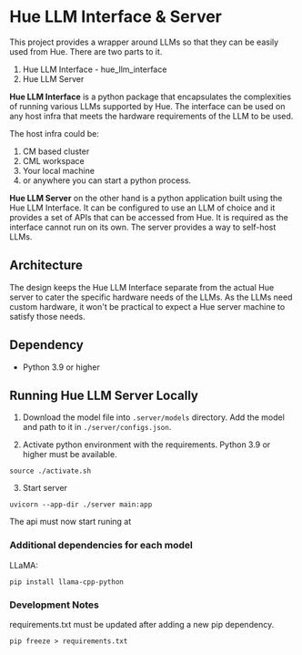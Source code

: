 # Hue LLM Interface & Server

This project provides a wrapper around LLMs so that they can be easily used from Hue. There are two parts to it.
1. Hue LLM Interface - hue_llm_interface
1. Hue LLM Server

**Hue LLM Interface** is a python package that encapsulates the complexities of running various LLMs supported by Hue. The interface can be used on any host infra that meets the hardware requirements of the LLM to be used.

The host infra could be:
1. CM based cluster
1. CML workspace
1. Your local machine
1. or anywhere you can start a python process.

**Hue LLM Server** on the other hand is a python application built using the Hue LLM Interface. It can be configured to use an LLM of choice and it provides a set of APIs that can be accessed from Hue. It is required as the interface cannot run on its own. The server provides a way to self-host LLMs.

## Architecture

The design keeps the Hue LLM Interface separate from the actual Hue server to cater the specific hardware needs of the LLMs. As the LLMs need custom hardware, it won't be practical to expect a Hue server machine to satisfy those needs.

## Dependency

- Python 3.9 or higher

## Running Hue LLM Server Locally

1. Download the model file into `.server/models` directory. Add the model and path to it in `./server/configs.json`.

2. Activate python environment with the requirements. Python 3.9 or higher must be available.
```
source ./activate.sh
```

3. Start server
```
uvicorn --app-dir ./server main:app
```
The api must now start runing at

### Additional dependencies for each model
LLaMA:
```
pip install llama-cpp-python
```

### Development Notes
requirements.txt must be updated after adding a new pip dependency.
```
pip freeze > requirements.txt
```
